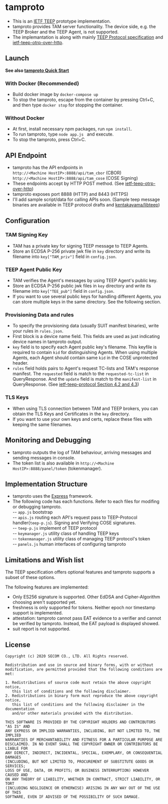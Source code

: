 # tamproto
- This is an [IETF TEEP](https://github.com/ietf-teep) prototype implementation.
- tamproto provides TAM server functionality. The device side, e.g. the TEEP Broker and the TEEP Agent, is not supported. 
- The implemantation is along with mainly [TEEP Protocol specification](https://datatracker.ietf.org/doc/draft-ietf-teep-protocol/) and [ietf-teep-otrp-over-http](https://datatracker.ietf.org/doc/draft-ietf-teep-otrp-over-http/).

## Launch
**See also [tamproto Quick Start](./quickstart.md)**

### With Docker (Recommended)
+ Build docker image by ``docker-compose up``
+ To stop the tamproto, escape from the container by pressing Ctrl+C, and then type ``docker stop`` for stopping the container.

### Without Docker
+ At first, install necessary npm packages, run ``npm install``.
+ To run tamproto, type ``node app.js `` and execute.
+ To stop the tamproto, press Ctrl+C.

## API Endpoint
- tamproto has the API endpoints in   
``http://<Machine HostIP>:8888/api/tam_cbor`` (CBOR)  
``http://<Machine HostIP>:8888/api/tam_cose`` (COSE Signing)  
- These endpoints accept by HTTP POST method. (See [ietf-teep-otrp-over-http](https://datatracker.ietf.org/doc/draft-ietf-teep-otrp-over-http/))
- tamproto exposes port 8888 (HTTP) and 8443 (HTTPS)
- I'll add sample script/data for calling APIs soon. (Sample teep message binaries are available in TEEP protocol drafts and [kentakayama/libteep](https://github.com/kentakayama/libteep/tree/master/testfiles))

## Configuration
### TAM Signing Key
- TAM has a private key for signing TEEP message to TEEP Agents.
- Store an ECDSA P-256 private jwk file in `key` directory and write its filename into `key["TAM_priv"]` field in `config.json`. 
### TEEP Agent Public Key
- TAM verifies the Agent's messages by using TEEP Agent's public key.
- Store an ECDSA P-256 public jwk files in `key` directory and write its filename into `key["TEE_pub"]` field in `config.json`. 
- If you want to use several public keys for handling different Agents, you can store multiple keys in the same directory. See the following section.
### Provisioning Data and rules
- To specify the provisioning data (usually SUIT manifest binaries), write your rules in `rules.json`.
- First block is a device name field. This fields are used as just indicating device names in tamproto output.
- `key` field is to specify each Agent public key's filename. This keyfile is required to contain `kid` for distinguishing Agents. When using multiple Agents, each Agent should contain same `kid` in the COSE unprotected header.
- `rules` field holds pairs to Agent's request TC-lists and TAM's response manifest. The `requested` field is match to the `requested-tc-list` in QueryResponse. And the `update` field is match to the `manifest-list` in QueryResponse. (See [ietf-teep-protocol Section 4.2 and 4.3](https://datatracker.ietf.org/doc/html/draft-ietf-teep-protocol-12))
### TLS Keys
- When using TLS connection between TAM and TEEP brokers, you can obtain the TLS Keys and Certificates in the `key` directory.
- If you want to use your own keys and certs, replace these files with keeping the same filenames.

## Monitoring and Debugging
- tamproto outputs the log of TAM behaviour, arriving messages and sending messages in console.
- The token list is also available in ``http://<Machine HostIP>:8888/panel/token`` (tokenmanager).

## Implementation Structure
- tamproto uses the [Express](https://expressjs.com/) framework.
- The following code has each functions. Refer to each files for modifing or debugging tamproto.  
-- `app.js` bootstrap  
-- `apis.js` routing each API's request pass to TEEP-Protocol handler(`teep-p.js`). Signing and Verifying COSE signatures.  
-- `teep-p.js` implement of TEEP protocol  
-- `keymanager.js` utility class of handling TEEP keys  
-- `tokenmanager.js` utility class of managing TEEP protocol's token  
-- `panels.js` human interfaces of configuring tamproto

## Limitations and Wish list
The TEEP specification offers optional features and tamproto supports a subset of these options.

The following features are implemented:
- Only ES256 signature is supported. Other EdDSA and Cipher-Algorithm choosing aren't supported yet.
- freshness is only supported for tokens. Neither epoch nor timestamp support is implemented.
- attestation: tamproto cannot pass EAT evidence to a verifier and cannot be verified by tamproto. Instead, the EAT payload is displayed showed.
- suit report is not supported.

## License
```
Copyright (c) 2020 SECOM CO., LTD. All Rights reserved.

Redistribution and use in source and binary forms, with or without
modification, are permitted provided that the following conditions are met: 

1. Redistributions of source code must retain the above copyright notice,
   this list of conditions and the following disclaimer. 
2. Redistributions in binary form must reproduce the above copyright notice,
   this list of conditions and the following disclaimer in the documentation
   and/or other materials provided with the distribution. 

THIS SOFTWARE IS PROVIDED BY THE COPYRIGHT HOLDERS AND CONTRIBUTORS "AS IS" AND
ANY EXPRESS OR IMPLIED WARRANTIES, INCLUDING, BUT NOT LIMITED TO, THE IMPLIED
WARRANTIES OF MERCHANTABILITY AND FITNESS FOR A PARTICULAR PURPOSE ARE
DISCLAIMED. IN NO EVENT SHALL THE COPYRIGHT OWNER OR CONTRIBUTORS BE LIABLE FOR
ANY DIRECT, INDIRECT, INCIDENTAL, SPECIAL, EXEMPLARY, OR CONSEQUENTIAL DAMAGES
(INCLUDING, BUT NOT LIMITED TO, PROCUREMENT OF SUBSTITUTE GOODS OR SERVICES;
LOSS OF USE, DATA, OR PROFITS; OR BUSINESS INTERRUPTION) HOWEVER CAUSED AND
ON ANY THEORY OF LIABILITY, WHETHER IN CONTRACT, STRICT LIABILITY, OR TORT
(INCLUDING NEGLIGENCE OR OTHERWISE) ARISING IN ANY WAY OUT OF THE USE OF THIS
SOFTWARE, EVEN IF ADVISED OF THE POSSIBILITY OF SUCH DAMAGE.
```
